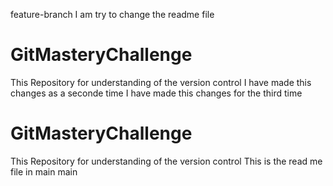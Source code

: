  feature-branch
I am try to change the readme file
# GitMasteryChallenge
This Repository for understanding of the version control 
I have made this changes as a seconde time
I have made this changes for the third time

# GitMasteryChallenge
This Repository for understanding of the version control 
This is the read me file in main 
 main
